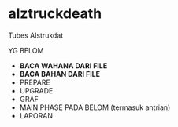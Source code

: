 # alztruckdeath
Tubes Alstrukdat

YG BELOM

- **BACA WAHANA DARI FILE**
- **BACA BAHAN DARI FILE**
- PREPARE
- UPGRADE
- GRAF
- MAIN PHASE PADA BELOM (termasuk antrian)
- LAPORAN
